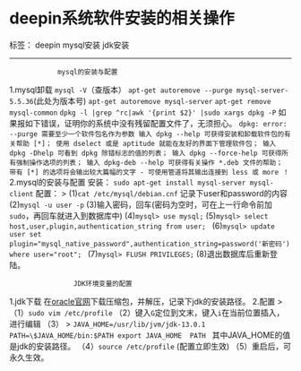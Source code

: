 ﻿# deepin系统软件安装的相关操作

标签： deepin mysql安装 jdk安装

---

				mysql的安装与配置
1.mysql卸载
    `mysql -V`（查版本）
    `apt-get autoremove --purge mysql-server-5.5.36`(此处为版本号)
    `apt-get autoremove mysql-server`
    `apt-get remove mysql-common`
    `dpkg -l |grep ^rc|awk '{print $2}' |sudo xargs dpkg -P`
    如果报如下错误，证明你的系统中没有残留配置文件了，无须担心。
    `dpkg: error: --purge 需要至少一个软件包名作为参数
    输入 dpkg --help 可获得安装和卸载软件包的有关帮助 [*]；
    使用 dselect 或是 aptitude 就能在友好的界面下管理软件包；
    输入 dpkg -Dhelp 可看到 dpkg 除错标志的值的列表；
    输入 dpkg --force-help 可获得所有强制操作选项的列表；
    输入 dpkg-deb --help 可获得有关操作 *.deb 文件的帮助；
    带有 [*] 的选项将会输出较大篇幅的文字 - 可使用管道将其输出连接到 less 或 more ！`
2.mysql的安装与配置
	安装：
	`sudo apt-get install mysql-server mysql-client`
	配置：
	> (1)`cat /etc/mysql/debian.cnf`
	记录下user和password的内容
	(2)`mysql -u user -p`
	(3)输入密码，回车(密码为空时，可在上一行命令前加`sudo`，再回车就进入到数据库中)
	(4)`mysql> use mysql;`
	(5)`mysql> select host,user,plugin,authentication_string from user; `
	(6)`mysql> update user set plugin="mysql_native_password",authentication_string=password('新密码') where user="root"; `
	(7)`mysql> FLUSH PRIVILEGES;`
	(8)退出数据库后重新登陆。

 					JDK环境变量的配置
1.jdk下载
    在[oracle官网](https://www.oracle.com/technetwork/java/javase/downloads/index.html)下载压缩包，并解压，记录下jdk的安装路径。
2.配置
 	> （1）`sudo vim /etc/profile`
 	  （2）键入`G`定位到文末，键入`i`在当前位置插入，进行编辑
      （3）
    >   `JAVA_HOME=/usr/lib/jvm/jdk-13.0.1
	  	PATH=\$JAVA_HOME/bin:$PATH
	 	   export JAVA_HOME  PATH `
		其中JAVA_HOME的值是jdk的安装路径。
	（4）`source /etc/profile` (配置立即生效)
	（5）重启后，可永久生效。




